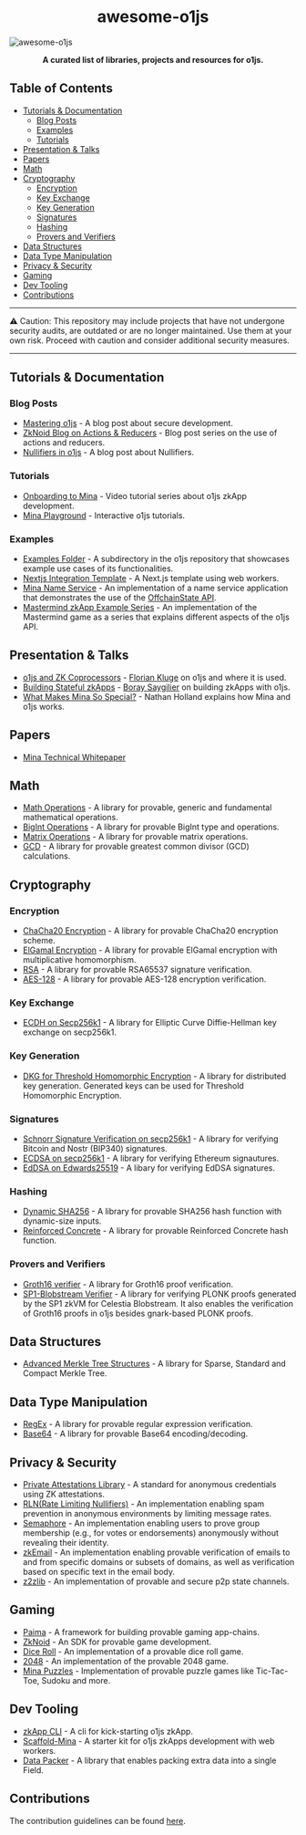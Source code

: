 <h1 align="center"> awesome-o1js</h1>

![awesome-o1js](https://github.com/user-attachments/assets/b9c8bccc-a1cd-4d9f-80a3-6b11029146a0)

**<p align="center">A curated list of libraries, projects and resources for o1js.</p>**

## Table of Contents

- [Tutorials &amp; Documentation](#tutorials--documentation)
  - [Blog Posts](#blog-posts)
  - [Examples](#examples)
  - [Tutorials](#tutorials)
- [Presentation &amp; Talks](#presentation--talks)
- [Papers](#papers)
- [Math](#math)
- [Cryptography](#cryptography)
  - [Encryption](#encryption)
  - [Key Exchange](#key-exchange)
  - [Key Generation](#key-generation)
  - [Signatures](#signatures)
  - [Hashing](#hashing)
  - [Provers and Verifiers](#provers-and-verifiers)
- [Data Structures](#data-structures)
- [Data Type Manipulation](#data-type-manipulation)
- [Privacy &amp; Security](#privacy--security)
- [Gaming](#gaming)
- [Dev Tooling](#dev-tooling)
- [Contributions](#contributions)

---

⚠️ Caution: This repository may include projects that have not undergone security audits, are
outdated or are no longer maintained. Use them at your own risk. Proceed with caution and consider
additional security measures.

---

## Tutorials & Documentation

### Blog Posts

- [Mastering o1js](https://medium.com/veridise/mastering-o1js-on-mina-four-key-strategies-for-secure-development-fff3a3f4f6d1) -
  A blog post about secure development.
- [ZkNoid Blog on Actions &amp; Reducers](https://medium.com/zknoid/mina-action-reducers-guide-why-we-need-them-81b6836c1700) -
  Blog post series on the use of actions and reducers.
- [Nullifiers in o1js](https://www.o1labs.org/blog/the-many-saints-of-privacy-nullifiers-in-o1js) -
  A blog post about Nullifiers.

### Tutorials

- [Onboarding to Mina](https://www.youtube.com/watch?v=bJ6BRvFpyk4&list=PLNwigD3FQvjBvYunrf_v2v7lGSeIOpAkx) -
  Video tutorial series about o1js zkApp development.
- [Mina Playground](https://www.minaplayground.com/) - Interactive o1js tutorials.

### Examples

- [Examples Folder](https://github.com/o1-labs/o1js/tree/main/src/examples) - A subdirectory in the
  o1js repository that showcases example use cases of its functionalities.
- [Nextjs Integration Template](https://github.com/o1-labs-XT/next-js-integration-example) - A
  Next.js template using web workers.
- [Mina Name Service](https://github.com/o1-labs-XT/name-service-example) - An implementation of a
  name service application that demonstrates the use of the
  [OffchainState API](https://docs.minaprotocol.com/zkapps/writing-a-zkapp/feature-overview/offchain-storage).
- [Mastermind zkApp Example Series](https://github.com/Shigoto-dev19/mina-mastermind/) - An
  implementation of the Mastermind game as a series that explains different aspects of the o1js API.

## Presentation & Talks

- [o1js and ZK Coprocessors](https://www.youtube.com/watch?v=2OroIELozJg) -
  [Florian Kluge](https://x.com/zktrivo) on o1js and where it is used.
- [Building Stateful zkApps](https://www.youtube.com/watch?v=aMWDh4minG4) -
  [Boray Saygilier](https://x.com/boraysaygilier) on building zkApps with o1js.
- [What Makes Mina So Special?](https://www.youtube.com/watch?v=-fG0JLtYlJE) - Nathan Holland
  explains how Mina and o1js works.

## Papers

- [Mina Technical Whitepaper](https://minaprotocol.com/wp-content/uploads/technicalWhitepaper.pdf)

## Math

- [Math Operations](https://github.com/yunus433/o1js-math) - A library for provable, generic and
  fundamental mathematical operations.
- [BigInt Operations](https://github.com/boray/o1js-bigint) - A library for provable BigInt type and
  operations.
- [Matrix Operations](https://github.com/Vishalkulkarni45/o1js-matrix) - A library for provable
  matrix operations.
- [GCD](https://github.com/PaimaStudios/o1js-gcd) - A library for provable greatest common divisor
  (GCD) calculations.

## Cryptography

### Encryption

- [ChaCha20 Encryption](https://github.com/0x471/o1js-chacha20/tree/main) - A library for provable
  ChaCha20 encryption scheme.
- [ElGamal Encryption](https://github.com/Trivo25/o1js-elgamal) - A library for provable ElGamal
  encryption with multiplicative homomorphism.
- [RSA](https://github.com/Shigoto-dev19/o1js-rsa/tree/main) - A library for provable RSA65537
  signature verification.
- [AES-128](https://github.com/scaraven/mina-aes) - A library for provable AES-128 encryption
  verification.

### Key Exchange

- [ECDH on Secp256k1](https://github.com/0x471/o1js-ecdh-secp256k1) - A library for Elliptic Curve
  Diffie-Hellman key exchange on secp256k1.

### Key Generation

- [DKG for Threshold Homomorphic Encryption](https://github.com/auxo-zk/Distributed-key-generation) -
  A library for distributed key generation. Generated keys can be used for Threshold Homomorphic
  Encryption.

### Signatures

- [Schnorr Signature Verification on secp256k1](https://github.com/0x471/o1js-schnorr-secp256k1) - A
  library for verifying Bitcoin and Nostr (BIP340) signatures.
- [ECDSA on secp256k1](https://github.com/45930/ethereum-mina-signatures) - A library for verifying
  Ethereum signautures.
- [EdDSA on Edwards25519](https://github.com/o1-labs-XT/eddsa-o1js) - A libary for verifying EdDSA signatures.

### Hashing

- [Dynamic SHA256](https://github.com/Shigoto-dev19/o1js-dynamic-sha256) - A library for provable
  SHA256 hash function with dynamic-size inputs.
- [Reinforced Concrete](https://github.com/rymnc/reinforced-concrete-impls/) - A library for
  provable Reinforced Concrete hash function.

### Provers and Verifiers

- [Groth16 verifier](https://github.com/onurinanc/o1js-groth16) - A library for Groth16 proof
  verification.
- [ SP1-Blobstream Verifier](https://github.com/geometers/o1js-blobstream) - A library for verifying
  PLONK proofs generated by the SP1 zkVM for Celestia Blobstream. It also enables the verification
  of Groth16 proofs in o1js besides gnark-based PLONK proofs.

## Data Structures

- [Advanced Merkle Tree Structures](https://github.com/plus3-labs/o1js-merkle) - A library for
  Sparse, Standard and Compact Merkle Tree.

## Data Type Manipulation

- [RegEx](https://github.com/Shigoto-dev19/zk-regex-o1js) - A library for provable regular
  expression verification.
- [Base64](https://github.com/Shigoto-dev19/o1js-base64/tree/main) - A library for provable Base64
  encoding/decoding.

## Privacy & Security

- [Private Attestations Library](https://github.com/zksecurity/mina-attestations) - A standard for
  anonymous credentials using ZK attestations.
- [RLN(Rate Limiting Nullifiers)](https://github.com/0x471/o1js-rln) - An implementation enabling
  spam prevention in anonymous environments by limiting message rates.
- [Semaphore](https://github.com/Socialcap-app/semaphore-sdk) - An implementation enabling users to
  prove group membership (e.g., for votes or endorsements) anonymously without revealing their
  identity.
- [zkEmail](https://github.com/zksecurity/mina-attestations/tree/main/src/email) - An implementation
  enabling provable verification of emails to and from specific domains or subsets of domains, as
  well as verification based on specific text in the email body.
- [z2zlib](https://github.com/Yeshilabs/z2zlib/tree/version/0.0.1) - An implementation of provable
  and secure p2p state channels.

## Gaming

- [Paima](https://github.com/PaimaStudios/paima-engine) - A framework for building provable gaming
  app-chains.
- [ZkNoid](https://github.com/ZkNoid/store) - An SDK for provable game development.
- [Dice Roll](https://github.com/YofiY/zk-dice-roll) - An implementation of a provable dice roll
  game.
- [2048](https://github.com/Chomtana/2048-o1js) - An implementation of the provable 2048 game.
- [Mina Puzzles](https://github.com/0xStruct/mina-puzzles) - Implementation of provable puzzle games
  like Tic-Tac-Toe, Sudoku and more.

## Dev Tooling

- [zkApp CLI](https://github.com/o1-labs/zkapp-cli) - A cli for kick-starting o1js zkApp.
- [Scaffold-Mina](https://github.com/DeMonkeyCoder/scaffold-mina) - A starter kit for o1js zkApps
  development with web workers.
- [Data Packer](https://github.com/45930/o1js-pack) - A library that enables packing extra data into
  a single Field.

## Contributions

The contribution guidelines can be found
[here](https://github.com/navigators-exploration-team/awesome-o1js/blob/main/CONTRIBUTING.md).
